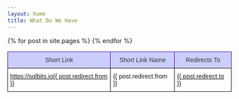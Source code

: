 ```yaml
---
layout: home
title: What Do We Have
---  
```

<style type="text/css">
.tg  {border-collapse:collapse;border-spacing:0;}
.tg td{border-color:black;border-style:solid;border-width:1px;font-family:Arial, sans-serif;font-size:14px;
  overflow:hidden;padding:10px 5px;word-break:normal;}
.tg th{border-color:black;border-style:solid;border-width:1px;font-family:Arial, sans-serif;font-size:14px;
  font-weight:normal;overflow:hidden;padding:10px 5px;word-break:normal;}
.tg .tg-lhfm{background-color:#cbcefb;border-color:#340096;color:#333333;text-align:center;vertical-align:top}
.tg .tg-0lax{text-align:left;vertical-align:top}
</style>
<table class="tg">
<thead>
  <tr>
    <th class="tg-lhfm">Short Link</th>
    <th class="tg-lhfm">Short Link Name</th>
    <th class="tg-lhfm">Redirects To</th>
  </tr>
</thead>
<tbody>
  <tr>
          {% for post in site.pages %}
            <!-- post content here -->
        <tr>
            <td class="tg-0lax">
                <a href="https://sqlbits.io{{ post.redirect.from }}">
                    https://sqlbits.io{{ post.redirect.from }}
                </a>
            </td>
            <td class="tg-0lax">
                {{ post.redirect.from }}
            </td>
            <td class="tg-0lax">
                <a href="{{ post.redirect.to }}">
                    {{ post.redirect.to }}
                </a>
            </td>
          </tr>
        {% endfor %}

  </tr>
</tbody>
</table>

